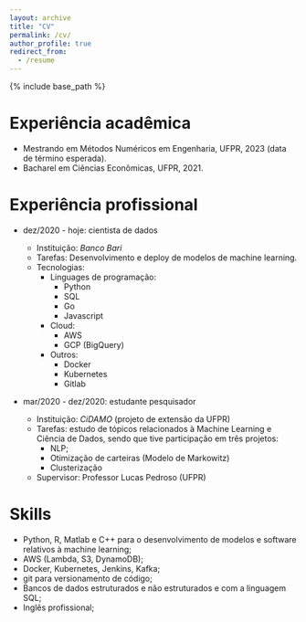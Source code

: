 ```yaml
---
layout: archive
title: "CV"
permalink: /cv/
author_profile: true
redirect_from:
  - /resume
---
```


{% include base_path %}

Experiência acadêmica
======
* Mestrando em Métodos Numéricos em Engenharia, UFPR, 2023 (data de término esperada).
* Bacharel em Ciências Econômicas, UFPR, 2021.

Experiência profissional
======
* dez/2020 - hoje: cientista de dados
  * Instituição: <em>Banco Bari</em>
  * Tarefas: Desenvolvimento e deploy de modelos de machine learning. 
  * Tecnologias:
    * Linguages de programação:
      * Python
      * SQL
      * Go
      * Javascript
    * Cloud:
      * AWS
      * GCP (BigQuery)
    * Outros:
      * Docker
      * Kubernetes
      * Gitlab

* mar/2020 - dez/2020: estudante pesquisador
  * Instituição: <em>CiDAMO</em> (projeto de extensão da UFPR)
  * Tarefas: estudo de tópicos relacionados à Machine Learning e Ciência de Dados, sendo que tive participação em três projetos:
    - NLP;
    - Otimização de carteiras (Modelo de Markowitz)
    - Clusterização
  * Supervisor: Professor Lucas Pedroso (UFPR)
 
Skills
======
* Python, R, Matlab e C++ para o desenvolvimento de modelos e software relativos à machine learning;
* AWS (Lambda, S3, DynamoDB);
* Docker, Kubernetes, Jenkins, Kafka;
* git para versionamento de código;
* Bancos de dados estruturados e não estruturados e com a linguagem SQL;
* Inglês profissional;
